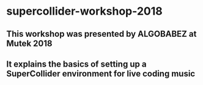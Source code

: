 # supercollider-workshop-2018

## This workshop was presented by ALGOBABEZ at Mutek 2018

## It explains the basics of setting up a SuperCollider environment for live coding music